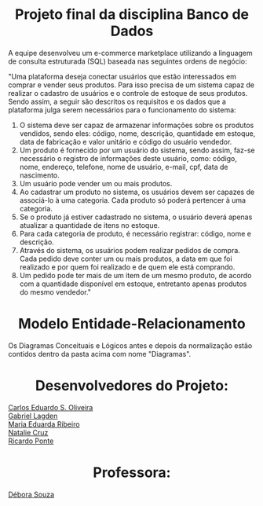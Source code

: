 # <h1 align="center">Projeto final da disciplina Banco de Dados</h1> 

A equipe desenvolveu um e-commerce marketplace utilizando a linguagem de consulta estruturada (SQL)
baseada nas seguintes ordens de negócio: 

"Uma plataforma deseja conectar usuários que estão interessados em comprar e
vender seus produtos. Para isso precisa de um sistema capaz de realizar o cadastro
de usuários e o controle de estoque de seus produtos. Sendo assim, a seguir são
descritos os requisitos e os dados que a plataforma julga serem necessários para o
funcionamento do sistema:

1. O sistema deve ser capaz de armazenar informações sobre os produtos
vendidos, sendo eles: código, nome, descrição, quantidade em estoque, data
de fabricação e valor unitário e código do usuário vendedor.
2. Um produto é fornecido por um usuário do sistema, sendo assim, faz-se
necessário o registro de informações deste usuário, como: código, nome,
endereço, telefone, nome de usuário, e-mail, cpf, data de nascimento.
3. Um usuário pode vender um ou mais produtos.  
4. Ao cadastrar um produto no sistema, os usuários devem ser capazes de
associá-lo à uma categoria. Cada produto só poderá pertencer à uma
categoria.  
5. Se o produto já estiver cadastrado no sistema, o usuário deverá apenas
atualizar a quantidade de itens no estoque.
6. Para cada categoria de produto, é necessário registrar: código, nome e
descrição.  
7. Através do sistema, os usuários podem realizar pedidos de compra. Cada
pedido deve conter um ou mais produtos, a data em que foi realizado e por
quem foi realizado e de quem ele está comprando.
8. Um pedido pode ter mais de um item de um mesmo produto, de acordo com a
quantidade disponível em estoque, entretanto apenas produtos do mesmo
vendedor."  

<h1 align="center"> Modelo Entidade-Relacionamento </h1> 

Os Diagramas Conceituais e Lógicos antes e depois da normalização estão contidos dentro da pasta acima com nome "Diagramas".






<h1 align="center"> Desenvolvedores do Projeto: </h1> 

[Carlos Eduardo S. Oliveira](https://github.com/CaduuuS2/)  
[Gabriel Lagden](https://github.com/GabrielNunes11/)  
[Maria Eduarda Ribeiro](https://github.com/xmariaeduardaribeiro/)    
[Natalie Cruz](https://github.com/crznatalie/)  
[Ricardo Ponte](https://github.com/RicardoPonte/)
</h1>

<h1 align="center"> Professora: </h1> 

[Débora Souza](https://github.com/DebySouza/)

</h1>
